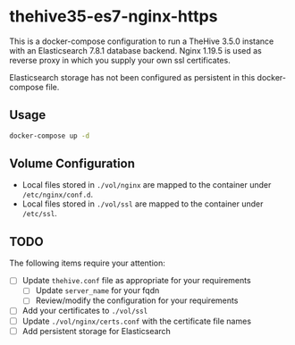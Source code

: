 # thehive35-es7-nginx-https

This is a docker-compose configuration to run a TheHive 3.5.0 instance with an Elasticsearch 7.8.1 database backend.  Nginx 1.19.5 is used as reverse proxy in which you supply your own ssl certificates.

Elasticsearch storage has not been configured as persistent in this docker-compose file.

## Usage

```bash
docker-compose up -d
```

## Volume Configuration

- Local files stored in `./vol/nginx` are mapped to the container under `/etc/nginx/conf.d`.  
- Local files stored in `./vol/ssl` are mapped to the container under `/etc/ssl`.  

## TODO

The following items require your attention:

- [ ] Update `thehive.conf` file as appropriate for your requirements
  - [ ] Update `server_name` for your fqdn
  - [ ] Review/modify the configuration for your requirements
- [ ] Add your certificates to `./vol/ssl`
- [ ] Update `./vol/nginx/certs.conf` with the certificate file names
- [ ] Add persistent storage for Elasticsearch
